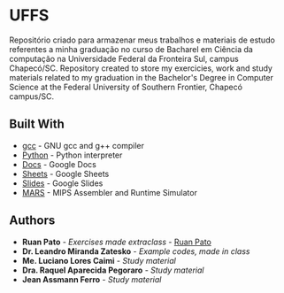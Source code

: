 # UFFS

Repositório criado para armazenar meus trabalhos e materiais de estudo referentes a minha graduação no curso de Bacharel em Ciência da computação na Universidade Federal da Fronteira Sul, campus Chapecó/SC.
Repository created to store my exercicies, work and study materials related to my graduation in the Bachelor's Degree in Computer Science at the Federal University of Southern Frontier, Chapecó campus/SC.

## Built With

* [gcc](https://gcc.gnu.org/) - GNU gcc and g++ compiler
* [Python](https://www.python.org/) - Python interpreter
* [Docs](https://www.google.com/docs/about/) - Google Docs
* [Sheets](https://www.google.com/sheets/about/) - Google Sheets
* [Slides](https://www.google.com/slides/about/) - Google Slides
* [MARS](http://courses.missouristate.edu/KenVollmar/mars/) - MIPS Assembler and Runtime Simulator

## Authors

* **Ruan Pato** - *Exercises made extraclass* - [Ruan Pato](https://github.com/ruanpato)
* **Dr. Leandro Miranda Zatesko** - *Example codes, made in class*
* **Me. Luciano Lores Caimi** - *Study material*
* **Dra. Raquel Aparecida Pegoraro** - *Study material*
* **Jean Assmann Ferro** - *Study material*